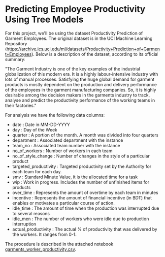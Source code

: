 # Predicting Employee Productivity Using Tree Models

For this project, we'll be using the dataset Productivity Prediction of Garment Employees. The original dataset is in the UCI Machine Learning Repository (https://archive.ics.uci.edu/ml/datasets/Productivity+Prediction+of+Garment+Employees). Below is a description of the dataset, according to its official summary:

"The Garment Industry is one of the key examples of the industrial globalization of this modern era. It is a highly labour-intensive industry with lots of manual processes. Satisfying the huge global demand for garment products is mostly dependent on the production and delivery performance of the employees in the garment manufacturing companies. So, it is highly desirable among the decision makers in the garments industry to track, analyse and predict the productivity performance of the working teams in their factories." 

For analysis we have the following data columns:

- date : Date in MM-DD-YYYY
- day : Day of the Week
- quarter : A portion of the month. A month was divided into four quarters
- department : Associated department with the instance
- team_no : Associated team number with the instance
- no_of_workers : Number of workers in each team
- no_of_style_change : Number of changes in the style of a particular product
- targeted_productivity : Targeted productivity set by the Authority for each team for each day.
- smv : Standard Minute Value, it is the allocated time for a task
- wip : Work in progress. Includes the number of unfinished items for products
- over_time : Represents the amount of overtime by each team in minutes
- incentive : Represents the amount of financial incentive (in BDT) that enables or motivates a particular course of action.
- idle_time : The amount of time when the production was interrupted due to several reasons
- idle_men : The number of workers who were idle due to production interruption
- actual_productivity : The actual % of productivity that was delivered by the workers. It ranges from 0-1. 

The procedure is described in the attached notebook [garments_worker_productivity.csv](/garments_worker_productivity.csv).
